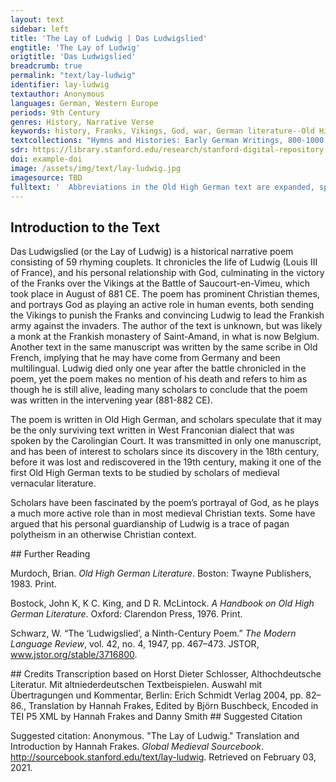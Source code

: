 ```yaml
---
layout: text
sidebar: left
title: 'The Lay of Ludwig | Das Ludwigslied'
engtitle: 'The Lay of Ludwig'
origtitle: 'Das Ludwigslied'
breadcrumb: true
permalink: "text/lay-ludwig"
identifier: lay-ludwig
textauthor: Anonymous
languages: German, Western Europe
periods: 9th Century
genres: History, Narrative Verse
keywords: history, Franks, Vikings, God, war, German literature--Old High German--750-1050
textcollections: "Hymns and Histories: Early German Writings, 800-1000 CE"
sdr: https://library.stanford.edu/research/stanford-digital-repository 
doi: example-doi 
image: /assets/img/text/lay-ludwig.jpg
imagesource: TBD 
fulltext: '  Abbreviations in the Old High German text are expanded, spelling and punctuation otherwise follow the manuscript. Das Ludwigslied The Lay of Ludwig Einan kuning uueiz ih, Heizsit her Hluduig, I know a king, Ludwig is his name, Ther gerno gode thionot: Ih uueiz her imos lonot. who gladly serves God: I know that he will reward him for this. Kind uuarth her faterlos, Thes uuarth imo sar buoz: He lost his father when he was a child but soon was compensated for it: Holoda Inan truhtin, Magaczogo uuarth her sin. The Lord himself adopted him and became his guardian. Gab her imo dugidi, Fronisc githigini, He gave Ludwig virtues, a royal entourage, Stuol hier in Urankon. So bruche her es lango! the throne here in Francia. May he enjoy these gifts for a long time! Thaz gideilder thanne Sar mit karlemanne, He soon shared all this with Karlmann, Bruoder sinemo. Thia czala uuunniono. his brother, the sum of pleasures. So thaz uuarth al gendiot, Koron uuolda sin god, After this was done, God wanted to test him [to see] Ob her arbeidi So iung tholon mahti. If he, who was still so young, could endure hardship. Lietz her heidine man Ober seo lidan, He let heathens come from across the sea, Thiot Urankono Manon sundiono. To admonish the Franks for their sins. Sume sar uerlorane Uuurdun sum erkorane. Some were lost immediately, others were chosen for eternal salvation. Haranskara tholota Ther er misselebeta. Severe punishments now were endured by those who earlier on had lived sinfully. Ther ther thanne thiob uuas, Ind er thanana ginas, Who previously had been a thief and had survived, now began to fast: Nam sina uaston. Sidh uuarth her guot man. Thus he saved himself and became a good man. Sum uuas luginari, Sum skachari, One man was a liar, the other a bandit, Sum fol loses, Ind er gibuozta sih thes. The third lived without any control, and he did penance for it. Kuning uuas eruirrit, thaz richi al girrit, The king was far away, the realm was beset by troubles, Uuas erbolgan Krist: Leidhor thes ingald iz! Christ was full of wrath: woe, it [i.e. the realm] had to atone for it! Thoh erbarmedes got, Uuisser alla thia not, But God was also full of mercy. He knew of all the danger, Hiez her Hluduigan. Tharot sar ritan: And so he commanded Ludwig to ride there immediately: “Hluduig, kuning min, Hilph minan liutin! “Ludwig, my king, help my people! Heigun sa Northman Harto bi-duuungan.” The Northmen have subdued them viciously!” Northman can be translated as normans or northmen, but in this case it is a reference to the vikings (who came from the north) Thanne sprah Hluduig: “Herro, so duon ih, Ludwig then replied: “Lord, Dot ni rette mir iz, Al thaz du gibiudist.” if death does not hinder me, I will do all that you command.” Tho nam her godes urlub, Huob her gundfanon uf, He obtained permission from God, he raised the war banner, Reit her thara in Urankon Ingagan Northmannon. and rode out to Frankia against the Northmen. Gode thancodun, The sin beidodun, Those who had waited for him thanked God. Quadhun al: “fro min, So lango beidon uuir thin.” All said: “Lord, we have waited so long for you!” Thanne sprah luto Hluduig ther guoto: But in a loud voice the noble Ludwig said: “Trostet hiu, gisellion, Mine notstallon! “Compose yourself, my friends and companions in arms! Hera santa mih god Ioh mir selbo gibod, God sent me and commanded me himself to fight here if it would help you Ob hiu rat thuhti, Thaz ih hier geuuhti. and not to spare myself till I have saved you. Mih selbon ni sparoti. Un-c ih hiu gi-neriti . and not to spare myself till I have saved you. Nu uuillih, thaz mir uolgon Alle godes holdon. Now it is my wish that all of you who stand in God’s grace shall follow me. Giskerit ist thiu hieruuist So lango so uuili krist. Our earthly existence is measured according to the will of holy Christ. Uuili her unsa hinauarth, Thero habet her giuualt. If he wants our death, he has that power. So uuer so hier in ellian, Giduot godes uuillion, I will reward whoever bravely fulfills God’s will, Quimit her gisund uz, Ih gilonon imoz, Should they survive the battle. But if they fall in battle, Bilibit her thar inne, Sinemo kunnie.” I shall give the reward to their relatives.” Tho nam her skild indi sper, Ellianlicho reit her With this he took up shield and spear. Uuolder uuar errahchon Sinan uuidarsahchon. He rode bravely ahead of everyone: he wanted to get a good look at his enemies. Tho ni uuas iz burolang, Fand her thia Northman. After a short time he came across the northmen. Gode lob sageda, Her sihit thes her gereda. He praised God, now he shall see what he had desired! Ther kuning reit kuono, Sang lioth frono, The King bravely burst forth, a pious song on his lips, Ioh alle saman sungun: “Kyrrieleison.” and his men all together joined in singing “Kyrie Eleison”. Sang uuas gisungan, Uuig uuas bigunnan. The song was sung, the battle was begun. Bluot skein In uuangon, Spilodun ther urankon. The blood shone in their cheeks, the Franks chased [the enemy]. Thar uaht thegeno gelih, Nichein soso Hluduig: Every warrior fought, but non like Ludwig, snel indi kuoni, thaz uuas imo gekunni. so skillful and so bold: he was born for this. Suman thuruhskluog her, Suman thuruhstah her. He smote one, he stabbed another. Her skancta cehanton Sinan fianton Without rest he poured out bitter drink to his enemies. Bitteres lides. So uue hin hio thes libes. Woe forever to their lives! Gilobot si thiu godes kraft: Hluduig uuarth sigihaft; God Almighty be praised: Ludwig was victorious. Ioh allen heiligon thanc! Sin uuarth ther sigikamf. Thanks be also to all saints! His fight led to victory. Uuolar abur Hluduig, Kuning uuigsalig! But hail to Ludwig, our king who is full of good fortune in battle! So garo soser hio uuas, So uuar soses thurft uuas. He was always where his help was needed. Gihalde inan thruhtin Bi sinan ergrehtin. May God the Lord always keep him in his grace! '
---
```

## Introduction to the Text 
<p>Das Ludwigslied (or the Lay of Ludwig) is a historical narrative poem consisting of 59 rhyming couplets. It chronicles the life of Ludwig (Louis III of France), and his personal relationship with God, culminating in the victory of the Franks over the Vikings at the Battle of Saucourt-en-Vimeu, which took place in August of 881 CE. The poem has prominent Christian themes, and portrays God as playing an active role in human events, both sending the Vikings to punish the Franks and convincing Ludwig to lead the Frankish army against the invaders. The author of the text is unknown, but was likely a monk at the Frankish monastery of Saint-Amand, in what is now Belgium. Another text in the same manuscript was written by the same scribe in Old French, implying that he may have come from Germany and been multilingual. Ludwig died only one year after the battle chronicled in the poem, yet the poem makes no mention of his death and refers to him as though he is still alive, leading many scholars to conclude that the poem was written in the intervening year (881-882 CE).</p> <p>The poem is written in Old High German, and scholars speculate that it may be the only surviving text written in West Franconian dialect that was spoken by the Carolingian Court. It was transmitted in only one manuscript, and has been of interest to scholars since its discovery in the 18th century, before it was lost and rediscovered in the 19th century, making it one of the first Old High German texts to be studied by scholars of medieval vernacular literature.</p> <p>Scholars have been fascinated by the poem’s portrayal of God, as he plays a much more active role than in most medieval Christian texts. Some have argued that his personal guardianship of Ludwig is a trace of pagan polytheism in an otherwise Christian context.</p>
## Further Reading 
<p>Murdoch, Brian. <em>Old High German Literature</em>. Boston: Twayne Publishers, 1983. Print.</p> <p>Bostock, John K, K C. King, and D R. McLintock. <em>A Handbook on Old High German Literature</em>. Oxford: Clarendon Press, 1976. Print.</p> <p>Schwarz, W. “The ‘Ludwigslied’, a Ninth-Century Poem.” <em>The Modern Language Review</em>, vol. 42, no. 4, 1947, pp. 467–473. JSTOR, <a href="http://www.jstor.org/stable/3716800">www.jstor.org/stable/3716800</a>.</p>
## Credits
Transcription based on Horst Dieter Schlosser, Althochdeutsche Literatur. Mit altniederdeutschen Textbeispielen. Auswahl mit Übertragungen und Kommentar, Berlin: Erich Schmidt Verlag 2004, pp. 82–86., 
Translation by Hannah Frakes, Edited by Björn Buschbeck, 
Encoded in TEI P5 XML by Hannah Frakes and Danny Smith
## Suggested Citation
<p>Suggested citation: Anonymous.  "The Lay of Ludwig." Translation and Introduction by Hannah Frakes. <em>Global Medieval Sourcebook</em>. <a href="http://sourcebook.stanford.edu/text/lay-ludwig">http://sourcebook.stanford.edu/text/lay-ludwig</a>. Retrieved on February 03, 2021.</p>